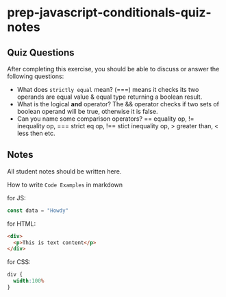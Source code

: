 # prep-javascript-conditionals-quiz-notes


## Quiz Questions

After completing this exercise, you should be able to discuss or answer the following questions:

- What does `strictly equal` mean?
(===) means it checks its two operands are equal value & equal type returning a boolean result.
- What is the logical **and** operator?
The && operator checks if two sets of boolean operand will be true, otherwise it is false.
- Can you name some comparison operators?
== equality op, != inequality op, === strict eq op, !== stict inequality op, > greater than, < less then etc.
## Notes

All student notes should be written here.


How to write `Code Examples` in markdown

for JS:
```javascript
const data = "Howdy"
```

for HTML:
```html
<div>
  <p>This is text content</p>
</div>
```

for CSS:
```css
div {
  width:100%
}
```
